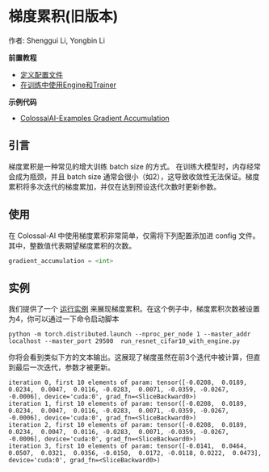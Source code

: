 # 梯度累积(旧版本)

作者: Shenggui Li, Yongbin Li

**前置教程**
- [定义配置文件](../basics/define_your_config.md)
- [在训练中使用Engine和Trainer](../basics/engine_trainer.md)

**示例代码**
- [ColossalAI-Examples Gradient Accumulation](https://github.com/hpcaitech/ColossalAI-Examples/tree/main/features/gradient_accumulation)

## 引言

梯度累积是一种常见的增大训练 batch size 的方式。 在训练大模型时，内存经常会成为瓶颈，并且 batch size 通常会很小（如2），这导致收敛性无法保证。梯度累积将多次迭代的梯度累加，并仅在达到预设迭代次数时更新参数。

## 使用

在 Colossal-AI 中使用梯度累积非常简单，仅需将下列配置添加进 config 文件。其中，整数值代表期望梯度累积的次数。

```python
gradient_accumulation = <int>
```

## 实例

我们提供了一个 [运行实例](https://github.com/hpcaitech/ColossalAI-Examples/tree/main/features/gradient_accumulation)
来展现梯度累积。在这个例子中，梯度累积次数被设置为4，你可以通过一下命令启动脚本

```shell
python -m torch.distributed.launch --nproc_per_node 1 --master_addr localhost --master_port 29500  run_resnet_cifar10_with_engine.py
```

你将会看到类似下方的文本输出。这展现了梯度虽然在前3个迭代中被计算，但直到最后一次迭代，参数才被更新。

```text
iteration 0, first 10 elements of param: tensor([-0.0208,  0.0189,  0.0234,  0.0047,  0.0116, -0.0283,  0.0071, -0.0359, -0.0267, -0.0006], device='cuda:0', grad_fn=<SliceBackward0>)
iteration 1, first 10 elements of param: tensor([-0.0208,  0.0189,  0.0234,  0.0047,  0.0116, -0.0283,  0.0071, -0.0359, -0.0267, -0.0006], device='cuda:0', grad_fn=<SliceBackward0>)
iteration 2, first 10 elements of param: tensor([-0.0208,  0.0189,  0.0234,  0.0047,  0.0116, -0.0283,  0.0071, -0.0359, -0.0267, -0.0006], device='cuda:0', grad_fn=<SliceBackward0>)
iteration 3, first 10 elements of param: tensor([-0.0141,  0.0464,  0.0507,  0.0321,  0.0356, -0.0150,  0.0172, -0.0118, 0.0222,  0.0473], device='cuda:0', grad_fn=<SliceBackward0>)
```
